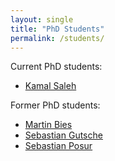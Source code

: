 ```yaml
---
layout: single
title: "PhD Students"
permalink: /students/
---
```

Current PhD students:
* [Kamal Saleh](https://github.com/kamalsaleh)

Former PhD students:
* [Martin Bies](https://github.com/HereAround)
* [Sebastian Gutsche](https://github.com/sebasguts)
* [Sebastian Posur](https://sebastianpos.github.io)
